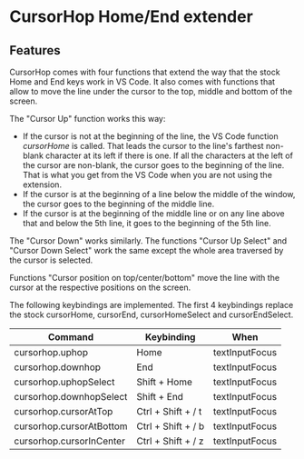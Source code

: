 # CursorHop Home/End extender

## Features

CursorHop comes with four functions that extend the way that the stock Home and End keys work in VS Code. It also comes with functions that allow to move the line under the cursor to the top, middle and bottom of the screen.

The "Cursor Up" function works this way:
 - If the cursor is not at the beginning of the line, the VS Code function _cursorHome_ is called. That leads the cursor to the line's farthest non-blank character at its left if there is one. If all the characters at the left of the cursor are non-blank, the cursor goes to the beginning of the line. That is what you get from the VS Code when you are not using the extension.
 - If the cursor is at the beginning of a line below the middle of the window, the cursor goes to the beginning of the middle line.
 - If the cursor is at the beginning of the middle line or on any line above that and below the 5th line, it goes to the beginning of the 5th line.

The "Cursor Down" works similarly. The functions "Cursor Up Select" and "Cursor Down Select" work the same except the whole area traversed by the cursor is selected.

Functions "Cursor position on top/center/bottom" move the line with the cursor at the respective positions on the screen.

The following keybindings are implemented. The first 4 keybindings replace the stock cursorHome, cursorEnd, cursorHomeSelect and cursorEndSelect.

 |Command | Keybinding | When |
 |--------|------------|------|
 | cursorhop.uphop | Home | textInputFocus |
 | cursorhop.downhop | End | textInputFocus |
 | cursorhop.uphopSelect | Shift + Home | textInputFocus |
 | cursorhop.downhopSelect | Shift + End | textInputFocus |
 | cursorhop.cursorAtTop | Ctrl + Shift + / t | textInputFocus |
 | cursorhop.cursorAtBottom | Ctrl + Shift + / b | textInputFocus |
 | cursorhop.cursorInCenter | Ctrl + Shift + / z | textInputFocus |


